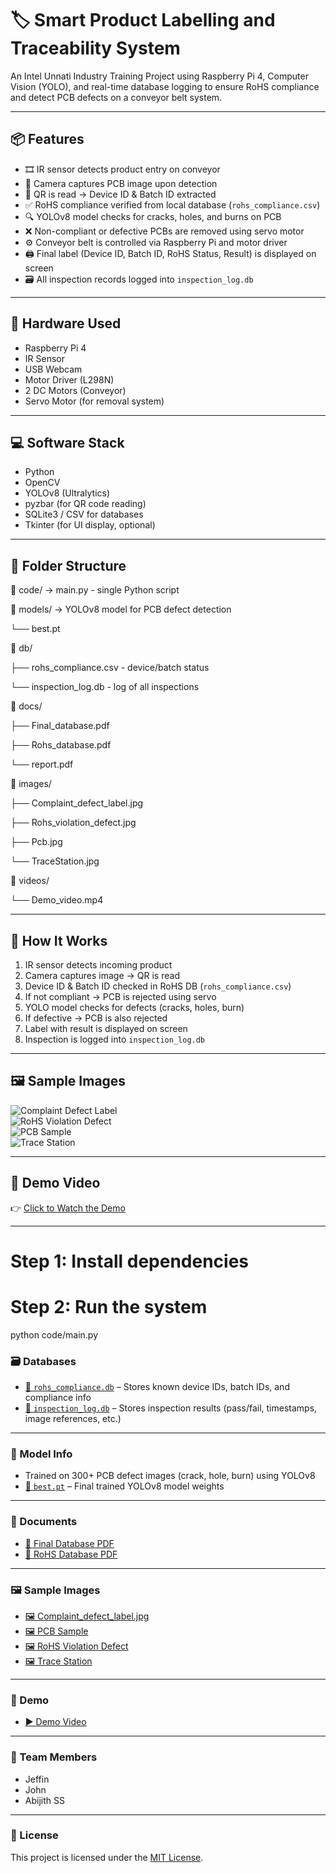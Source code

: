 # 🏷️ Smart Product Labelling and Traceability System

An Intel Unnati Industry Training Project using Raspberry Pi 4, Computer Vision (YOLO), and real-time database logging to ensure RoHS compliance and detect PCB defects on a conveyor belt system.

---

## 📦 Features

- 🎞️ IR sensor detects product entry on conveyor  
- 🎥 Camera captures PCB image upon detection  
- 📄 QR is read → Device ID & Batch ID extracted  
- ✅ RoHS compliance verified from local database (`rohs_compliance.csv`)  
- 🔍 YOLOv8 model checks for cracks, holes, and burns on PCB  
- ❌ Non-compliant or defective PCBs are removed using servo motor  
- ⚙️ Conveyor belt is controlled via Raspberry Pi and motor driver  
- 🖨️ Final label (Device ID, Batch ID, RoHS Status, Result) is displayed on screen  
- 🗃️ All inspection records logged into `inspection_log.db`  

---

## 🧰 Hardware Used

- Raspberry Pi 4  
- IR Sensor  
- USB Webcam  
- Motor Driver (L298N)  
- 2 DC Motors (Conveyor)  
- Servo Motor (for removal system)  

---

## 💻 Software Stack

- Python  
- OpenCV  
- YOLOv8 (Ultralytics)  
- pyzbar (for QR code reading)  
- SQLite3 / CSV for databases  
- Tkinter (for UI display, optional)  

---

## 📁 Folder Structure

📁 code/ → main.py - single Python script

📁 models/ → YOLOv8 model for PCB defect detection

└── best.pt

📁 db/

├── rohs_compliance.csv - device/batch status

└── inspection_log.db - log of all inspections

📁 docs/

├── Final_database.pdf

├── Rohs_database.pdf

└── report.pdf

📁 images/

├── Complaint_defect_label.jpg

├── Rohs_violation_defect.jpg

├── Pcb.jpg

└── TraceStation.jpg

📁 videos/

└── Demo_video.mp4


---

## 🧪 How It Works

1. IR sensor detects incoming product  
2. Camera captures image → QR is read  
3. Device ID & Batch ID checked in RoHS DB (`rohs_compliance.csv`)  
4. If not compliant → PCB is rejected using servo  
5. YOLO model checks for defects (cracks, holes, burn)  
6. If defective → PCB is also rejected  
7. Label with result is displayed on screen  
8. Inspection is logged into `inspection_log.db`  

---

## 🖼️ Sample Images

![Complaint Defect Label](images/Complaint_defect_label.jpg)  
![RoHS Violation Defect](images/Rohs_violation_defect.jpg)  
![PCB Sample](images/Pcb.jpg)  
![Trace Station](images/TraceStation.jpg)  

---

## 🎥 Demo Video

👉 [Click to Watch the Demo](videos/Demo_video.mp4)

---

# Step 1: Install dependencies

# Step 2: Run the system
python code/main.py

### 🗃️ Databases

- [📄 `rohs_compliance.db`](./database/rohs_compliance.db) – Stores known device IDs, batch IDs, and compliance info  
- [📄 `inspection_log.db`](./database/inspection_log.db) – Stores inspection results (pass/fail, timestamps, image references, etc.)

---

### 🤖 Model Info

- Trained on 300+ PCB defect images (crack, hole, burn) using YOLOv8  
- [🧠 `best.pt`](./models/best.pt) – Final trained YOLOv8 model weights

---

### 📄 Documents

- [📘 Final Database PDF](./docs/Final%20database.pdf)  
- [📗 RoHS Database PDF](./docs/Rohs_database.pdf)

---

### 🖼️ Sample Images

- [🖼️ Complaint_defect_label.jpg](./images/Complaint_defect_label.jpg)  
- [🖼️ PCB Sample](./images/Pcb.jpg)  
- [🖼️ RoHS Violation Defect](./images/Rohs_violation_defect.jpg)  
- [🖼️ Trace Station](./images/TraceStation.jpg)

---

### 🎥 Demo

- [▶️ Demo Video](./video/Demo_video.mp4)

---

### 👥 Team Members

- Jeffin  
- John  
- Abijith SS

---

### 📄 License

This project is licensed under the [MIT License](./LICENSE).





